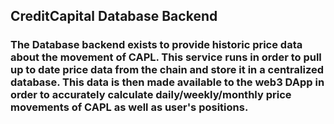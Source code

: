 ## CreditCapital Database Backend

### The Database backend exists to provide historic price data about the movement of CAPL. This service runs in order to pull up to date price data from the chain and store it in a centralized database. This data is then made available to the web3 DApp in order to accurately calculate daily/weekly/monthly price movements of CAPL as well as user's positions.
